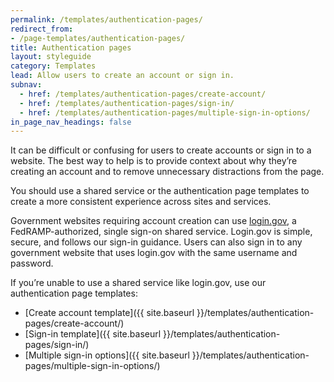 ```yaml
---
permalink: /templates/authentication-pages/
redirect_from:
- /page-templates/authentication-pages/
title: Authentication pages
layout: styleguide
category: Templates
lead: Allow users to create an account or sign in.
subnav:
  - href: /templates/authentication-pages/create-account/
  - href: /templates/authentication-pages/sign-in/
  - href: /templates/authentication-pages/multiple-sign-in-options/
in_page_nav_headings: false
---
```


It can be difficult or confusing for users to create accounts or sign in to a website. The best way to help is to provide context about why they’re creating an account and to remove unnecessary distractions from the page.

You should use a shared service or the authentication page templates to create a more consistent experience across sites and services.

Government websites requiring account creation can use [login.gov](https://login.gov), a FedRAMP-authorized, single sign-on shared service. Login.gov is simple, secure, and follows our sign-in guidance. Users can also sign in to any government website that uses login.gov with the same username and password.

If you’re unable to use a shared service like login.gov, use our authentication page templates:

- [Create account template]({{ site.baseurl }}/templates/authentication-pages/create-account/)
- [Sign-in template]({{ site.baseurl }}/templates/authentication-pages/sign-in/)
- [Multiple sign-in options]({{ site.baseurl }}/templates/authentication-pages/multiple-sign-in-options/)
